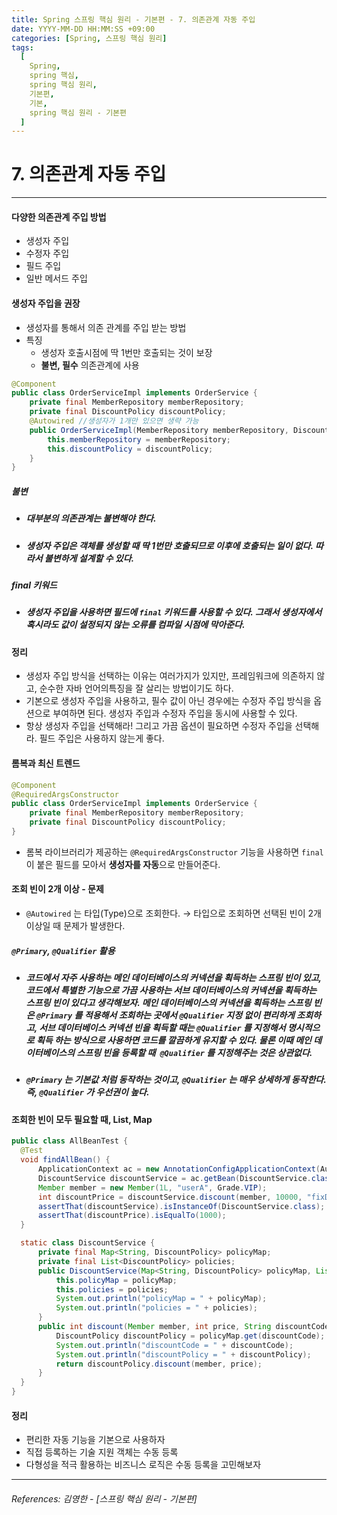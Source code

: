 ```yaml
---
title: Spring 스프링 핵심 원리 - 기본편 - 7. 의존관계 자동 주입
date: YYYY-MM-DD HH:MM:SS +09:00
categories: [Spring, 스프링 핵심 원리]
tags:
  [
    Spring,
    spring 핵심,
    spring 핵심 원리,
    기본편,
    기본,
    spring 핵심 원리 - 기본편
  ]
---
```


# 7. 의존관계 자동 주입

----

#### 다양한 의존관계 주입 방법
* 생성자 주입
* 수정자 주입
* 필드 주입
* 일반 메서드 주입

#### 생성자 주입을 권장
* 생성자를 통해서 의존 관계를 주입 받는 방법
* 특징
  * 생성자 호출시점에 딱 1번만 호출되는 것이 보장
  * **불변, 필수** 의존관계에 사용

```java
@Component
public class OrderServiceImpl implements OrderService {
    private final MemberRepository memberRepository;
    private final DiscountPolicy discountPolicy;
    @Autowired //생성자가 1개만 있으면 생략 가능
    public OrderServiceImpl(MemberRepository memberRepository, DiscountPolicy discountPolicy) {
        this.memberRepository = memberRepository;
        this.discountPolicy = discountPolicy;
    }
}
```
##### 불변
* ##### 대부분의 의존관계는 불변해야 한다.
* ##### 생성자 주입은 객체를 생성할 때 딱 1번만 호출되므로 이후에 호출되는 일이 없다. 따라서 불변하게 설계할 수 있다.

##### final 키워드
* ##### 생성자 주입을 사용하면 필드에 `final` 키워드를 사용할 수 있다. 그래서 생성자에서 혹시라도 값이 설정되지 않는 오류를 컴파일 시점에 막아준다.

#### 정리
* 생성자 주입 방식을 선택하는 이유는 여러가지가 있지만, 프레임워크에 의존하지 않고, 순수한 자바 언어의특징을 잘 살리는 방법이기도 하다.
* 기본으로 생성자 주입을 사용하고, 필수 값이 아닌 경우에는 수정자 주입 방식을 옵션으로 부여하면 된다. 생성자 주입과 수정자 주입을 동시에 사용할 수 있다.
* 항상 생성자 주입을 선택해라! 그리고 가끔 옵션이 필요하면 수정자 주입을 선택해라. 필드 주입은 사용하지 않는게 좋다.
  
#### 롬복과 최신 트렌드

```java
@Component
@RequiredArgsConstructor
public class OrderServiceImpl implements OrderService {
    private final MemberRepository memberRepository;
    private final DiscountPolicy discountPolicy;
}
```

* 롬복 라이브러리가 제공하는 `@RequiredArgsConstructor` 기능을 사용하면 `final`이 붙은 필드를 모아서 **생성자를 자동**으로 만들어준다.



#### 조회 빈이 2개 이상 - 문제
* `@Autowired` 는 타입(Type)으로 조회한다.
  &rarr; 타입으로 조회하면 선택된 빈이 2개 이상일 때 문제가 발생한다.

##### `@Primary`, `@Qualifier` 활용
* ##### 코드에서 자주 사용하는 메인 데이터베이스의 커넥션을 획득하는 스프링 빈이 있고, 코드에서 특별한 기능으로 가끔 사용하는 서브 데이터베이스의 커넥션을 획득하는 스프링 빈이 있다고 생각해보자. 메인 데이터베이스의 커넥션을 획득하는 스프링 빈은 `@Primary` 를 적용해서 조회하는 곳에서 `@Qualifier` 지정 없이 편리하게 조회하고, 서브 데이터베이스 커넥션 빈을 획득할 때는 `@Qualifier` 를 지정해서 명시적으로 획득 하는 방식으로 사용하면 코드를 깔끔하게 유지할 수 있다. 물론 이때 메인 데이터베이스의 스프링 빈을 등록할 때` @Qualifier` 를 지정해주는 것은 상관없다.
* ##### `@Primary` 는 기본값 처럼 동작하는 것이고, `@Qualifier` 는 매우 상세하게 동작한다. 즉, `@Qualifier` 가 우선권이 높다.


#### 조회한 빈이 모두 필요할 때, List, Map

```java
public class AllBeanTest {
  @Test
  void findAllBean() {
      ApplicationContext ac = new AnnotationConfigApplicationContext(AutoAppConfig.class, DiscountService.class);
      DiscountService discountService = ac.getBean(DiscountService.class);
      Member member = new Member(1L, "userA", Grade.VIP);
      int discountPrice = discountService.discount(member, 10000, "fixDiscountPolicy");
      assertThat(discountService).isInstanceOf(DiscountService.class);
      assertThat(discountPrice).isEqualTo(1000);
  }

  static class DiscountService {
      private final Map<String, DiscountPolicy> policyMap;
      private final List<DiscountPolicy> policies;
      public DiscountService(Map<String, DiscountPolicy> policyMap, List<DiscountPolicy> policies) {
          this.policyMap = policyMap;
          this.policies = policies;
          System.out.println("policyMap = " + policyMap);
          System.out.println("policies = " + policies);
      }
      public int discount(Member member, int price, String discountCode) {
          DiscountPolicy discountPolicy = policyMap.get(discountCode);
          System.out.println("discountCode = " + discountCode);
          System.out.println("discountPolicy = " + discountPolicy);
          return discountPolicy.discount(member, price);
      }
  }
}
```

#### 정리
* 편리한 자동 기능을 기본으로 사용하자
* 직접 등록하는 기술 지원 객체는 수동 등록
* 다형성을 적극 활용하는 비즈니스 로직은 수동 등록을 고민해보자



----  

###### References: 김영한 - [스프링 핵심 원리 - 기본편]
